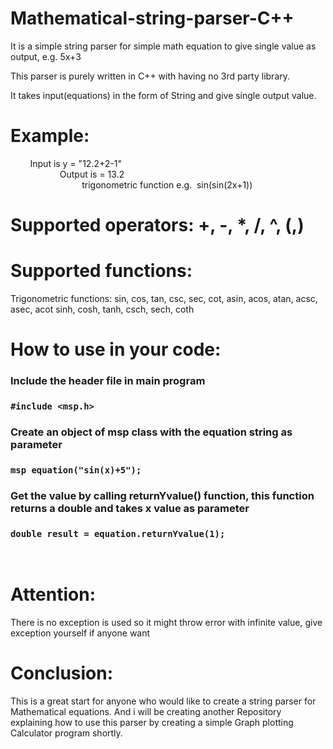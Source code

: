 # Mathematical-string-parser-C++
It is a simple string parser for simple math equation to give single value as output, e.g. 5x+3

This parser is purely written in C++ with having no 3rd party library. 

It takes input(equations) in the form of String and give single output value. 

# Example:
         Input is y = "12.2+2-1"                                                                                               
         Output is = 13.2                                                                                                              trigonometric function e.g.  sin(sin(2x+1))
         
# Supported operators: +, -, *, /, ^, (,) 

# Supported functions: 
Trigonometric functions: sin, cos, tan, csc, sec, cot, asin, acos, atan, acsc, asec, acot sinh, cosh, tanh, csch, sech, coth

# How to use in your code:
###      Include the header file in main program
###      ``` #include <msp.h> ```

###      Create an object of msp class with the equation string as parameter
###      ``` msp equation("sin(x)+5"); ```

###      Get the value by calling returnYvalue() function, this function returns a double and takes x value as parameter
###      ``` double result = equation.returnYvalue(1); ```
       
                     
# Attention:
There is no exception is used so it might throw error with infinite value, give exception yourself if anyone want 

# Conclusion: 
This is a great start for anyone who would like to create a string parser for Mathematical equations. And i will be creating another Repository explaining how to use this parser by creating a simple Graph plotting Calculator program shortly. 
           
